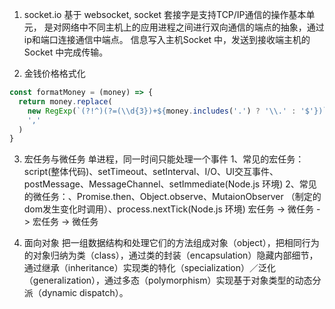 1. socket.io
基于 websocket, socket 套接字是支持TCP/IP通信的操作基本单元，
是对网络中不同主机上的应用进程之间进行双向通信的端点的抽象，通过ip和端口连接通信中端点。
信息写入主机Socket 中，发送到接收端主机的Socket 中完成传输。

2. 金钱价格格式化
```js
const formatMoney = (money) => {
  return money.replace(
    new RegExp(`(?!^)(?=(\\d{3})+${money.includes('.') ? '\\.' : '$'})`, 'g'),
    ','
  )  
}
```

3. 宏任务与微任务
单进程，同一时间只能处理一个事件
1、常见的宏任务：
script(整体代码)、setTimeout、setInterval、I/O、UI交互事件、postMessage、MessageChannel、setImmediate(Node.js 环境)
2、常见的微任务：、Promise.then、Object.observe、MutaionObserver （制定的dom发生变化时调用）、process.nextTick(Node.js 环境)
宏任务 -> 微任务 -> 宏任务 -> 微任务

4. 面向对象
把一组数据结构和处理它们的方法组成对象（object），把相同行为的对象归纳为类（class），通过类的封装（encapsulation）隐藏内部细节，通过继承（inheritance）实现类的特化（specialization）／泛化（generalization），通过多态（polymorphism）实现基于对象类型的动态分派（dynamic dispatch）。